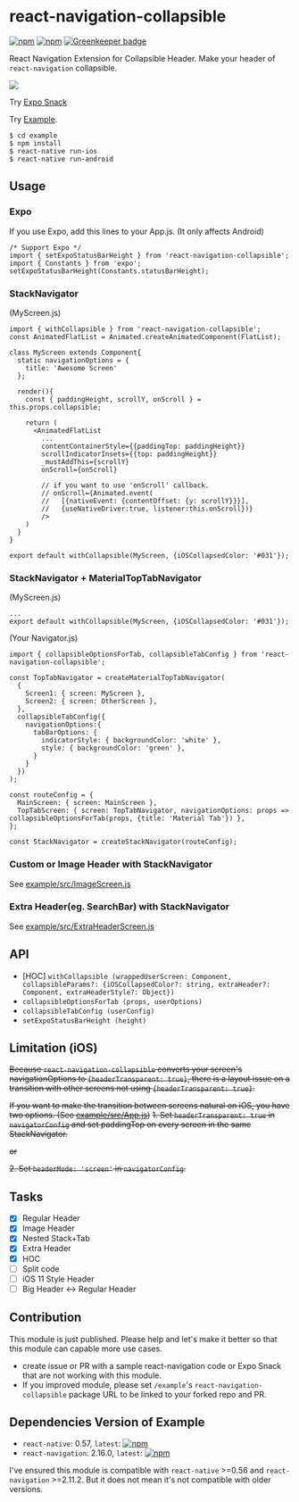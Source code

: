 # react-navigation-collapsible

[![npm](https://img.shields.io/npm/v/react-navigation-collapsible.svg)](https://www.npmjs.com/package/react-navigation-collapsible) [![npm](https://img.shields.io/npm/dm/react-navigation-collapsible.svg)](https://www.npmjs.com/package/react-navigation-collapsible) [![Greenkeeper badge](https://badges.greenkeeper.io/benevbright/react-navigation-collapsible.svg)](https://greenkeeper.io/)


React Navigation Extension for Collapsible Header.
Make your header of `react-navigation` collapsible.

<img src="https://github.com/benevbright/react-navigation-collapsible/blob/master/demo.gif?raw=true">


Try [Expo Snack](https://snack.expo.io/@benevbright/react-navigation-collapsible)

Try [Example](https://github.com/benevbright/react-navigation-collapsible/tree/master/example).


```
$ cd example
$ npm install
$ react-native run-ios
$ react-native run-android
```

## Usage

### Expo

If you use Expo, add this lines to your App.js. (It only affects Android)

```
/* Support Expo */
import { setExpoStatusBarHeight } from 'react-navigation-collapsible';
import { Constants } from 'expo';
setExpoStatusBarHeight(Constants.statusBarHeight);
```

### StackNavigator

(MyScreen.js)
```
import { withCollapsible } from 'react-navigation-collapsible';
const AnimatedFlatList = Animated.createAnimatedComponent(FlatList);

class MyScreen extends Component{
  static navigationOptions = {
    title: 'Awesome Screen'
  };

  render(){
    const { paddingHeight, scrollY, onScroll } = this.props.collapsible;

    return (
      <AnimatedFlatList 
        ...
        contentContainerStyle={{paddingTop: paddingHeight}}
        scrollIndicatorInsets={{top: paddingHeight}}
        _mustAddThis={scrollY}
        onScroll={onScroll} 
        
        // if you want to use 'onScroll' callback.
        // onScroll={Animated.event(
        //   [{nativeEvent: {contentOffset: {y: scrollY}}}],
        //   {useNativeDriver:true, listener:this.onScroll})} 
        />
    )
  }
}

export default withCollapsible(MyScreen, {iOSCollapsedColor: '#031'});
```


### StackNavigator + MaterialTopTabNavigator

(MyScreen.js)
```
...
export default withCollapsible(MyScreen, {iOSCollapsedColor: '#031'});
```

(Your Navigator.js)
```
import { collapsibleOptionsForTab, collapsibleTabConfig } from 'react-navigation-collapsible';

const TopTabNavigator = createMaterialTopTabNavigator(
  {
    Screen1: { screen: MyScreen },
    Screen2: { screen: OtherScreen },
  },
  collapsibleTabConfig({
    navigationOptions:{
      tabBarOptions: {
        indicatorStyle: { backgroundColor: 'white' },
        style: { backgroundColor: 'green' },
      }
    }
  })
);

const routeConfig = {
  MainScreen: { screen: MainScreen },
  TopTabScreen: { screen: TopTabNavigator, navigationOptions: props => collapsibleOptionsForTab(props, {title: 'Material Tab'}) },
};

const StackNavigator = createStackNavigator(routeConfig);
```

### Custom or Image Header with StackNavigator
See [example/src/ImageScreen.js](https://github.com/benevbright/react-navigation-collapsible/tree/master/example/src/ImageScreen.js)


### Extra Header(eg. SearchBar) with StackNavigator
See [example/src/ExtraHeaderScreen.js](https://github.com/benevbright/react-navigation-collapsible/tree/master/example/src/ExtraHeaderScreen.js)

## API

- [HOC] `withCollapsible (wrappedUserScreen: Component, collapsibleParams?: {iOSCollapsedColor?: string, extraHeader?: Component, extraHeaderStyle?: Object})`
- `collapsibleOptionsForTab (props, userOptions)`
- `collapsibleTabConfig (userConfig)`
- `setExpoStatusBarHeight (height)`

## Limitation (iOS)

~~Because `react-navigation-collapsible` converts your screen's navigationOptions to `{headerTransparent: true}`, there is a layout issue on a transition with other screens not using `{headerTransparent: true}`.~~

~~If you want to make the transition between screens natural on iOS, you have two options. (See [example/src/App.js](https://github.com/benevbright/react-navigation-collapsible/tree/master/example/src/App.js))~~
~~1. Set `headerTransparent: true` in `navigatorConfig` and set paddingTop on every screen in the same StackNavigator.~~

~~or~~

~~2. Set `headerMode: 'screen'` in `navigatorConfig`.~~

## Tasks

- [x] Regular Header
- [x] Image Header
- [x] Nested Stack+Tab
- [x] Extra Header
- [x] HOC
- [ ] Split code
- [ ] iOS 11 Style Header
- [ ] Big Header <-> Regular Header

## Contribution

This module is just published.
Please help and let's make it better so that this module can capable more use cases.

- create issue or PR with a sample react-navigation code or Expo Snack that are not working with this module.
- If you improved module, please set `/example`'s `react-navigation-collapsible` package URL to be linked to your forked repo and PR.

## Dependencies Version of Example

- `react-native`: 0.57, `latest`: [![npm](https://img.shields.io/npm/v/react-native.svg)](https://www.npmjs.com/package/react-native)
- `react-navigation`: 2.16.0, `latest`: [![npm](https://img.shields.io/npm/v/react-navigation.svg)](https://www.npmjs.com/package/react-navigation)

I've ensured this module is compatible with `react-native` >=0.56 and `react-navigation` >=2.11.2. But it does not mean it's not compatible with older versions.
